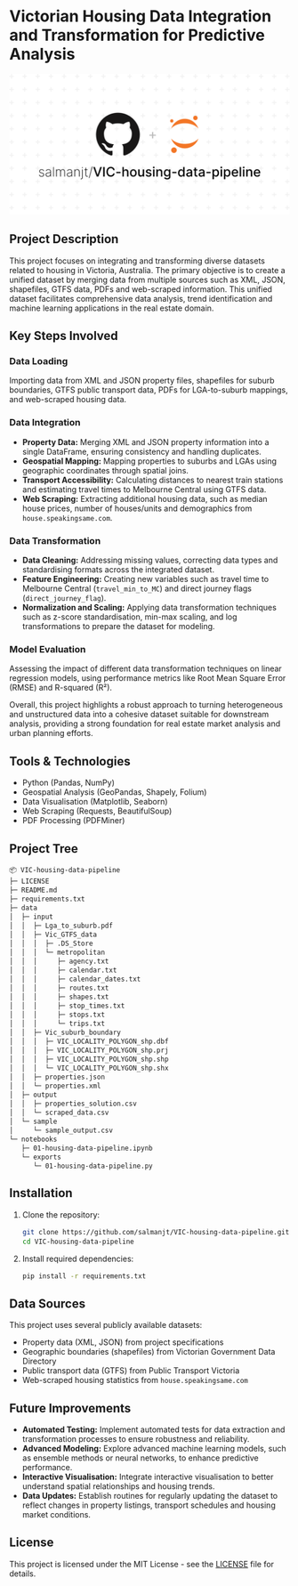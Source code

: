 # Victorian Housing Data Integration and Transformation for Predictive Analysis

![VIC-housing-data-pipeline](images/VIC-housing-data-pipeline.png)

## Project Description

This project focuses on integrating and transforming diverse datasets related to housing in Victoria, Australia. The primary objective is to create a unified dataset by merging data from multiple sources such as XML, JSON, shapefiles, GTFS data, PDFs and web-scraped information. This unified dataset facilitates comprehensive data analysis, trend identification and machine learning applications in the real estate domain.

## Key Steps Involved

### Data Loading

Importing data from XML and JSON property files, shapefiles for suburb boundaries, GTFS public transport data, PDFs for LGA-to-suburb mappings, and web-scraped housing data.

### Data Integration

-   **Property Data:** Merging XML and JSON property information into a single DataFrame, ensuring consistency and handling duplicates.
-   **Geospatial Mapping:** Mapping properties to suburbs and LGAs using geographic coordinates through spatial joins.
-   **Transport Accessibility:** Calculating distances to nearest train stations and estimating travel times to Melbourne Central using GTFS data.
-   **Web Scraping:** Extracting additional housing data, such as median house prices, number of houses/units and demographics from `house.speakingsame.com`.

### Data Transformation

-   **Data Cleaning:** Addressing missing values, correcting data types and standardising formats across the integrated dataset.
-   **Feature Engineering:** Creating new variables such as travel time to Melbourne Central (`travel_min_to_MC`) and direct journey flags (`direct_journey_flag`).
-   **Normalization and Scaling:** Applying data transformation techniques such as z-score standardisation, min-max scaling, and log transformations to prepare the dataset for modeling.

### Model Evaluation

Assessing the impact of different data transformation techniques on linear regression models, using performance metrics like Root Mean Square Error (RMSE) and R-squared (R²).

Overall, this project highlights a robust approach to turning heterogeneous and unstructured data into a cohesive dataset suitable for downstream analysis, providing a strong foundation for real estate market analysis and urban planning efforts.

## Tools & Technologies

-   Python (Pandas, NumPy)
-   Geospatial Analysis (GeoPandas, Shapely, Folium)
-   Data Visualisation (Matplotlib, Seaborn)
-   Web Scraping (Requests, BeautifulSoup)
-   PDF Processing (PDFMiner)

## Project Tree

```
📦 VIC-housing-data-pipeline
├─ LICENSE
├─ README.md
├─ requirements.txt
├─ data
│  ├─ input
│  │  ├─ Lga_to_suburb.pdf
│  │  ├─ Vic_GTFS_data
│  │  │  ├─ .DS_Store
│  │  │  └─ metropolitan
│  │  │     ├─ agency.txt
│  │  │     ├─ calendar.txt
│  │  │     ├─ calendar_dates.txt
│  │  │     ├─ routes.txt
│  │  │     ├─ shapes.txt
│  │  │     ├─ stop_times.txt
│  │  │     ├─ stops.txt
│  │  │     └─ trips.txt
│  │  ├─ Vic_suburb_boundary
│  │  │  ├─ VIC_LOCALITY_POLYGON_shp.dbf
│  │  │  ├─ VIC_LOCALITY_POLYGON_shp.prj
│  │  │  ├─ VIC_LOCALITY_POLYGON_shp.shp
│  │  │  └─ VIC_LOCALITY_POLYGON_shp.shx
│  │  ├─ properties.json
│  │  └─ properties.xml
│  ├─ output
│  │  ├─ properties_solution.csv
│  │  └─ scraped_data.csv
│  └─ sample
│     └─ sample_output.csv
└─ notebooks
   ├─ 01-housing-data-pipeline.ipynb
   └─ exports
      └─ 01-housing-data-pipeline.py
```

## Installation

1. Clone the repository:

    ```bash
    git clone https://github.com/salmanjt/VIC-housing-data-pipeline.git
    cd VIC-housing-data-pipeline
    ```

2. Install required dependencies:

    ```bash
    pip install -r requirements.txt
    ```

## Data Sources

This project uses several publicly available datasets:

-   Property data (XML, JSON) from project specifications
-   Geographic boundaries (shapefiles) from Victorian Government Data Directory
-   Public transport data (GTFS) from Public Transport Victoria
-   Web-scraped housing statistics from `house.speakingsame.com`

## Future Improvements

-   **Automated Testing:** Implement automated tests for data extraction and transformation processes to ensure robustness and reliability.
-   **Advanced Modeling:** Explore advanced machine learning models, such as ensemble methods or neural networks, to enhance predictive performance.
-   **Interactive Visualisation:** Integrate interactive visualisation to better understand spatial relationships and housing trends.
-   **Data Updates:** Establish routines for regularly updating the dataset to reflect changes in property listings, transport schedules and housing market conditions.

## License

This project is licensed under the MIT License - see the [LICENSE](https://github.com/salmanjt/VIC-housing-data-pipeline/blob/main/LICENSE) file for details.

